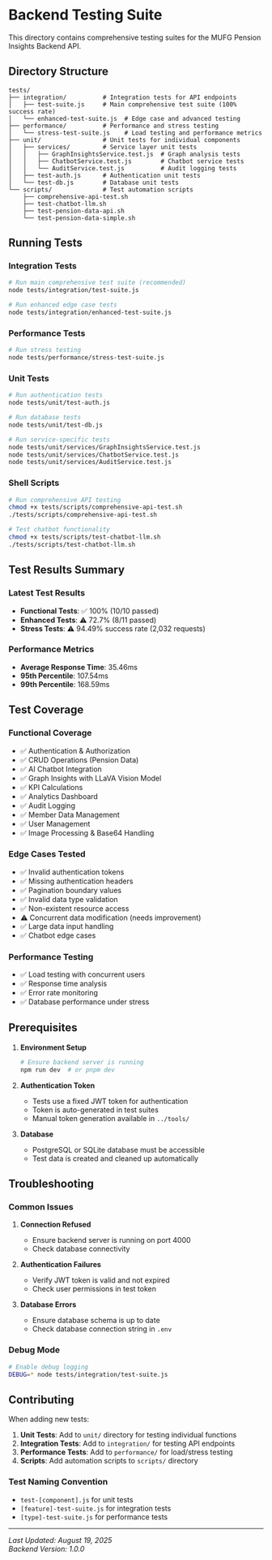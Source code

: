 # Backend Testing Suite

This directory contains comprehensive testing suites for the MUFG Pension Insights Backend API.

## Directory Structure

```
tests/
├── integration/          # Integration tests for API endpoints
│   ├── test-suite.js     # Main comprehensive test suite (100% success rate)
│   └── enhanced-test-suite.js  # Edge case and advanced testing
├── performance/          # Performance and stress testing
│   └── stress-test-suite.js    # Load testing and performance metrics
├── unit/                 # Unit tests for individual components
│   ├── services/         # Service layer unit tests
│   │   ├── GraphInsightsService.test.js  # Graph analysis tests
│   │   ├── ChatbotService.test.js        # Chatbot service tests
│   │   └── AuditService.test.js          # Audit logging tests
│   ├── test-auth.js      # Authentication unit tests
│   └── test-db.js        # Database unit tests
└── scripts/              # Test automation scripts
    ├── comprehensive-api-test.sh
    ├── test-chatbot-llm.sh
    ├── test-pension-data-api.sh
    └── test-pension-data-simple.sh
```

## Running Tests

### Integration Tests
```bash
# Run main comprehensive test suite (recommended)
node tests/integration/test-suite.js

# Run enhanced edge case tests
node tests/integration/enhanced-test-suite.js
```

### Performance Tests
```bash
# Run stress testing
node tests/performance/stress-test-suite.js
```

### Unit Tests
```bash
# Run authentication tests
node tests/unit/test-auth.js

# Run database tests
node tests/unit/test-db.js

# Run service-specific tests
node tests/unit/services/GraphInsightsService.test.js
node tests/unit/services/ChatbotService.test.js
node tests/unit/services/AuditService.test.js
```

### Shell Scripts
```bash
# Run comprehensive API testing
chmod +x tests/scripts/comprehensive-api-test.sh
./tests/scripts/comprehensive-api-test.sh

# Test chatbot functionality
chmod +x tests/scripts/test-chatbot-llm.sh
./tests/scripts/test-chatbot-llm.sh
```

## Test Results Summary

### Latest Test Results
- **Functional Tests**: ✅ 100% (10/10 passed)
- **Enhanced Tests**: ⚠️ 72.7% (8/11 passed) 
- **Stress Tests**: ⚠️ 94.49% success rate (2,032 requests)

### Performance Metrics
- **Average Response Time**: 35.46ms
- **95th Percentile**: 107.54ms
- **99th Percentile**: 168.59ms

## Test Coverage

### Functional Coverage
- ✅ Authentication & Authorization
- ✅ CRUD Operations (Pension Data)
- ✅ AI Chatbot Integration
- ✅ Graph Insights with LLaVA Vision Model
- ✅ KPI Calculations
- ✅ Analytics Dashboard
- ✅ Audit Logging
- ✅ Member Data Management
- ✅ User Management
- ✅ Image Processing & Base64 Handling

### Edge Cases Tested
- ✅ Invalid authentication tokens
- ✅ Missing authentication headers
- ✅ Pagination boundary values
- ✅ Invalid data type validation
- ✅ Non-existent resource access
- ⚠️ Concurrent data modification (needs improvement)
- ✅ Large data input handling
- ✅ Chatbot edge cases

### Performance Testing
- ✅ Load testing with concurrent users
- ✅ Response time analysis
- ✅ Error rate monitoring
- ✅ Database performance under stress

## Prerequisites

1. **Environment Setup**
   ```bash
   # Ensure backend server is running
   npm run dev  # or pnpm dev
   ```

2. **Authentication Token**
   - Tests use a fixed JWT token for authentication
   - Token is auto-generated in test suites
   - Manual token generation available in `../tools/`

3. **Database**
   - PostgreSQL or SQLite database must be accessible
   - Test data is created and cleaned up automatically

## Troubleshooting

### Common Issues

1. **Connection Refused**
   - Ensure backend server is running on port 4000
   - Check database connectivity

2. **Authentication Failures**
   - Verify JWT token is valid and not expired
   - Check user permissions in test token

3. **Database Errors**
   - Ensure database schema is up to date
   - Check database connection string in `.env`

### Debug Mode
```bash
# Enable debug logging
DEBUG=* node tests/integration/test-suite.js
```

## Contributing

When adding new tests:

1. **Unit Tests**: Add to `unit/` directory for testing individual functions
2. **Integration Tests**: Add to `integration/` for testing API endpoints
3. **Performance Tests**: Add to `performance/` for load/stress testing
4. **Scripts**: Add automation scripts to `scripts/` directory

### Test Naming Convention
- `test-[component].js` for unit tests
- `[feature]-test-suite.js` for integration tests
- `[type]-test-suite.js` for performance tests

---

*Last Updated: August 19, 2025*  
*Backend Version: 1.0.0*
